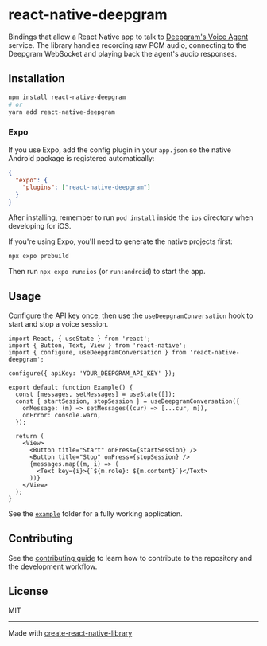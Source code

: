 # react-native-deepgram

Bindings that allow a React Native app to talk to
[Deepgram's Voice Agent](https://developers.deepgram.com)
service. The library handles recording raw PCM audio, connecting to the
Deepgram WebSocket and playing back the agent's audio responses.

## Installation

```sh
npm install react-native-deepgram
# or
yarn add react-native-deepgram
```

### Expo

If you use Expo, add the config plugin in your `app.json` so the native Android
package is registered automatically:

```json
{
  "expo": {
    "plugins": ["react-native-deepgram"]
  }
}
```

After installing, remember to run `pod install` inside the `ios` directory when
developing for iOS.

If you're using Expo, you'll need to generate the native projects first:

```sh
npx expo prebuild
```

Then run `npx expo run:ios` (or `run:android`) to start the app.

## Usage

Configure the API key once, then use the `useDeepgramConversation` hook to start
and stop a voice session.

```tsx
import React, { useState } from 'react';
import { Button, Text, View } from 'react-native';
import { configure, useDeepgramConversation } from 'react-native-deepgram';

configure({ apiKey: 'YOUR_DEEPGRAM_API_KEY' });

export default function Example() {
  const [messages, setMessages] = useState([]);
  const { startSession, stopSession } = useDeepgramConversation({
    onMessage: (m) => setMessages((cur) => [...cur, m]),
    onError: console.warn,
  });

  return (
    <View>
      <Button title="Start" onPress={startSession} />
      <Button title="Stop" onPress={stopSession} />
      {messages.map((m, i) => (
        <Text key={i}>{`${m.role}: ${m.content}`}</Text>
      ))}
    </View>
  );
}
```

See the [`example`](example) folder for a fully working application.


## Contributing

See the [contributing guide](CONTRIBUTING.md) to learn how to contribute to the repository and the development workflow.

## License

MIT

---

Made with [create-react-native-library](https://github.com/callstack/react-native-builder-bob)
